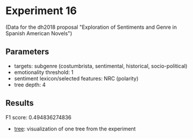 Experiment 16
==============================================
(Data for the dh2018 proposal "Exploration of Sentiments and Genre in Spanish American Novels")

## Parameters

* targets: subgenre (costumbrista, sentimental, historical, socio-political)
* emotionality threshold: 1
* sentiment lexicon/selected features: NRC (polarity)
* tree depth: 4

## Results

F1 score: 0.494836274836
* [tree](tree): visualization of one tree from the experiment